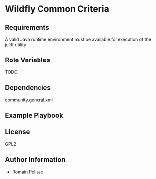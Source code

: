 Wildfly Common Criteria
=========

Requirements
------------

A valid Java runtime environment must be available for execution of the jcliff utility

Role Variables
--------------

TODO


Dependencies
------------

community.general.xml

Example Playbook
----------------

License
-------

GPL2

Author Information
------------------

* [Romain Pelisse](https://github.com/rpelisse)
